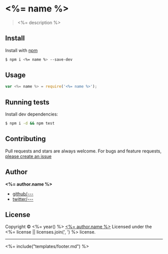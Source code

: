 # <%= name %>

> <%= description %>

## Install

Install with [npm](https://www.npmjs.com/)

```sh
$ npm i <%= name %> --save-dev
```

## Usage

```js
var <%= name %> = require('<%= name %>');
```

## Running tests

Install dev dependencies:

```sh
$ npm i -d && npm test
```

## Contributing
Pull requests and stars are always welcome. For bugs and feature requests, [please create an issue](<%= bugs.url %>)

## Author

**<%= author.name %>**

+ [github/---](https://github.com/---)
+ [twitter/---](http://twitter.com/---)

## License
Copyright © <%= year() %> [<%= author.name %>](<%= author.url %>)
Licensed under the <%= license || licenses.join(', ') %> license.

***

<%= include("templates/footer.md") %>
